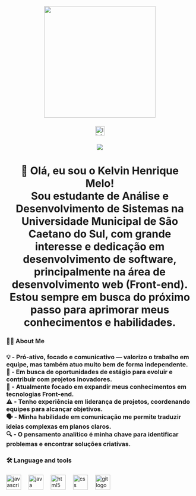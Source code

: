 <div align="center">
  <img height="300" src="https://media1.giphy.com/media/v1.Y2lkPTc5MGI3NjExdjBpYTF1ZWZ4ejg4bXU4YzA1cGExeXI0Mzhhbm04MXAzeTNmODc5NyZlcD12MV9pbnRlcm5hbF9naWZfYnlfaWQmY3Q9Zw/78XCFBGOlS6keY1Bil/giphy.gif"  />
</div>

###

<div align="center">
  <img src="https://img.shields.io/static/v1?message=LinkedIn&logo=linkedin&label=&color=0077B5&logoColor=white&labelColor=&style=for-the-badge" height="25" alt="linkedin logo"  />
</div>

###

<div align="center">
  <img src="https://visitor-badge.laobi.icu/badge?page_id=Kelvin-melo06.Kelvin-melo06&"  />
</div>

###

<h1 align="center">👋 Olá, eu sou o Kelvin Henrique Melo!<br>Sou estudante de Análise e Desenvolvimento de Sistemas na Universidade Municipal de São Caetano do Sul, com grande interesse e dedicação em desenvolvimento de software, principalmente na área de desenvolvimento web (Front-end). Estou sempre em busca do próximo passo para aprimorar meus conhecimentos e habilidades.</h1>

###

<h3 align="left">👩‍💻  About Me</h3>

###

<h3 align="left">💡 - Pró-ativo, focado e comunicativo — valorizo o trabalho em equipe, mas também atuo muito bem de forma independente.<br>🎯 - Em busca de oportunidades de estágio para evoluir e contribuir com projetos inovadores.<br>🌱 - Atualmente focado em expandir meus conhecimentos em tecnologias Front-end.<br>⚠️ - Tenho experiência em liderança de projetos, coordenando equipes para alcançar objetivos.<br>🗣️ - Minha habilidade em comunicação  me permite traduzir ideias complexas em planos claros.<br>🔍 - O pensamento analítico é minha chave para identificar problemas e encontrar soluções criativas.</h3>

###

<h3 align="left">🛠 Language and tools</h3>

###

<div align="left">
  <img src="https://cdn.jsdelivr.net/gh/devicons/devicon/icons/javascript/javascript-original.svg" height="40" alt="javascript logo"  />
  <img width="12" />
  <img src="https://cdn.jsdelivr.net/gh/devicons/devicon/icons/java/java-original.svg" height="40" alt="java logo"  />
  <img width="12" />
  <img src="https://cdn.jsdelivr.net/gh/devicons/devicon/icons/html5/html5-original.svg" height="40" alt="html5 logo"  />
  <img width="12" />
  <img src="https://cdn.jsdelivr.net/gh/devicons/devicon/icons/css3/css3-original.svg" height="40" alt="css logo"  />
  <img width="12" />
  <img src="https://cdn.jsdelivr.net/gh/devicons/devicon/icons/git/git-original.svg" height="40" alt="git logo"  />
</div>
